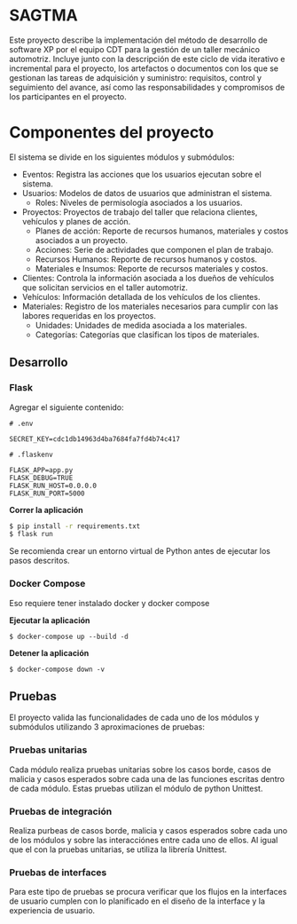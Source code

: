 # SAGTMA

Este proyecto describe la implementación del método de desarrollo de software XP por el equipo CDT para la gestión de un taller mecánico automotriz. Incluye junto con la descripción de este ciclo de vida iterativo e incremental para el proyecto, los artefactos o documentos con los que se gestionan las tareas de adquisición y suministro: requisitos, control y seguimiento del avance, así como las responsabilidades y compromisos de los participantes en el proyecto.

# Componentes del proyecto

El sistema se divide en los siguientes módulos y submódulos:

* Eventos: Registra las acciones que los usuarios ejecutan sobre el sistema.
* Usuarios: Modelos de datos de usuarios que administran el sistema.
  * Roles: Niveles de permisología asociados a los usuarios.
* Proyectos: Proyectos de trabajo del taller que relaciona clientes, vehículos y planes de acción.
  * Planes de acción: Reporte de recursos humanos, materiales y costos asociados a un proyecto.
  * Acciones: Serie de actividades que componen el plan de trabajo.
  * Recursos Humanos: Reporte de recursos humanos y costos.
  * Materiales e Insumos: Reporte de recursos materiales y costos.
* Clientes: Controla la información asociada a los dueños de vehículos que solicitan servicios en el taller automotriz.
* Vehículos: Información detallada de los vehículos de los clientes.
* Materiales: Registro de los materiales necesarios para cumplir con las labores requeridas en los proyectos.
  * Unidades: Unidades de medida asociada a los materiales.
  * Categorías: Categorías que clasifican los tipos de materiales.

## Desarrollo

### Flask

Agregar el siguiente contenido:

```
# .env

SECRET_KEY=cdc1db14963d4ba7684fa7fd4b74c417
```

```
# .flaskenv

FLASK_APP=app.py
FLASK_DEBUG=TRUE
FLASK_RUN_HOST=0.0.0.0
FLASK_RUN_PORT=5000
```

**Correr la aplicación**

```bash
$ pip install -r requirements.txt
$ flask run
```

Se recomienda crear un entorno virtual de Python antes de ejecutar los pasos descritos.

### Docker Compose

Eso requiere tener instalado docker y docker compose

**Ejecutar la aplicación**

```
$ docker-compose up --build -d
```

**Detener la aplicación**

```
$ docker-compose down -v
```

## Pruebas

El proyecto valida las funcionalidades de cada uno de los módulos y submódulos utilizando 3 aproximaciones de pruebas:

### Pruebas unitarias

Cada módulo realiza pruebas unitarias sobre los casos borde, casos de malicia y casos esperados sobre cada una de las funciones escritas dentro de cada módulo. Estas pruebas utilizan el módulo de python Unittest.

### Pruebas de integración

Realiza purbeas de casos borde, malicia y casos esperados sobre cada uno de los módulos y sobre las interacciónes entre cada uno de ellos. Al igual que el con la pruebas unitarias, se utiliza la librería Unittest.

### Pruebas de interfaces

Para este tipo de pruebas se procura verificar que los flujos en la interfaces de usuario cumplen con lo planificado en el diseño de la interface y la experiencia de usuario.
